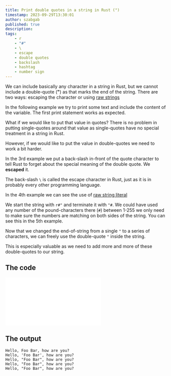 ```yaml
---
title: Print double quotes in a string in Rust (")
timestamp: 2023-09-29T13:30:01
author: szabgab
published: true
description:
tags:
    - r
    - "#"
    - \
    - escape
    - double quotes
    - backslash
    - hashtag
    - number sign
---
```


We can include basically any character in a string in Rust, but we cannot include a double-quote (**"**) as that marks the end
of the string. There are two ways: escaping the character or using [raw strings](https://doc.rust-lang.org/reference/tokens.html#raw-string-literals)

In the following example we try to print some text and include the content of the variable. The first print statement works as expected.

What if we would like to put that value in quotes? There is no problem in putting single-quotes around that value as single-quotes
have no special treatment in a string in Rust.

However, if we would like to put the value in double-quotes we need to work a bit harder.

In the 3rd example we put a back-slash in-front of the quote character to tell Rust to forget about the special meaning of the double quote. We **escaped** it.

The back-slash `\` is called the escape character in Rust, just as it is in probably every other programming language.

In the 4th example we can see the use of [raw string literal](https://doc.rust-lang.org/reference/tokens.html#raw-string-literals)

We start the string with `r#"` and terminate it with `"#`. We could have used any number of the pound-characters there (`#`) between 1-255 we only need to make sure the numbers are matching on both sides of the string. You can see this in the 5th example.

Now that we changed the end-of-string from a single `"` to a series of characters, we can freely use the double-quote `"` inside the string.

This is especially valuable as we need to add more and more of these double-quotes to our string.

## The code

![](examples/print-quotes/src/main.rs)

## The output

```
Hello, Foo Bar, how are you?
Hello, 'Foo Bar', how are you?
Hello, "Foo Bar", how are you?
Hello, "Foo Bar", how are you?
Hello, "Foo Bar", how are you?
```


